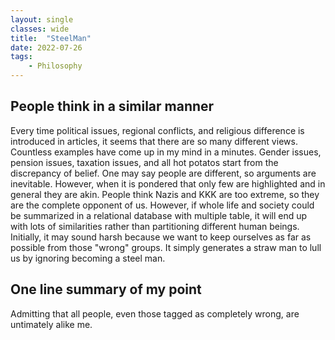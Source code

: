 ```yaml
---
layout: single
classes: wide
title:  "SteelMan"
date: 2022-07-26
tags:
    - Philosophy
---
```


## People think in a similar manner

Every time political issues, regional conflicts, and religious difference is introduced in articles, it seems that there are so many different views.
Countless examples have come up in my mind in a minutes.
Gender issues, pension issues, taxation issues, and all hot potatos start from the discrepancy of belief.
One may say people are different, so arguments are inevitable.
However, when it is pondered that only few are highlighted and in general they are akin.
People think Nazis and KKK are too extreme, so they are the complete opponent of us.
However, if whole life and society could be summarized in a relational database with multiple table, it will end up with lots of similarities rather than partitioning different human beings.
Initially, it may sound harsh because we want to keep ourselves as far as possible from those "wrong" groups.
It simply generates a straw man to lull us by ignoring becoming a steel man.

## One line summary of my point

Admitting that all people, even those tagged as completely wrong, are untimately alike me.